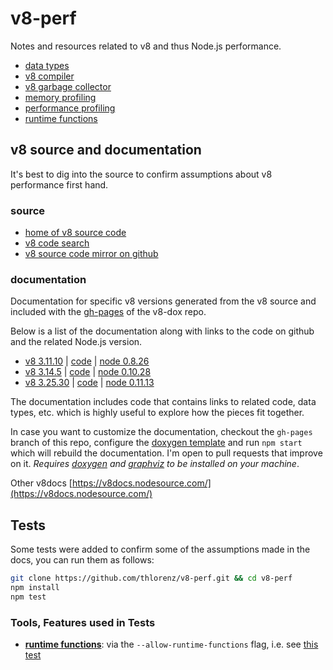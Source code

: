 # v8-perf

Notes and resources related to v8 and thus Node.js performance.

- [data types](data-types.md)
- [v8 compiler](compiler.md)
- [v8 garbage collector](gc.md)
- [memory profiling](memory-profiling.md)
- [performance profiling](performance-profiling.md)
- [runtime functions](runtime-functions.md)

## v8 source and documentation

It's best to dig into the source to confirm assumptions about v8 performance first hand.

### source

- [home of v8 source code](https://code.google.com/p/v8/)
- [v8 code search](https://code.google.com/p/v8/codesearch)
- [v8 source code mirror on github](https://github.com/v8/v8/)

### documentation

Documentation for specific v8 versions generated from the v8 source and included with the
[gh-pages](https://thlorenz.github.io/v8-dox/) of the v8-dox repo.

Below is a list of the documentation along with links to the code on github and the related Node.js version.

- [v8 3.11.10](https://thlorenz.github.io/v8-dox/build/v8-3.11.10/html/) | [code](https://github.com/v8/v8/tree/3.11.10) | [node 0.8.26](https://github.com/joyent/node/tree/v0.8.26)
- [v8 3.14.5](https://thlorenz.github.io/v8-dox/build/v8-3.14.5/html/)   | [code](https://github.com/v8/v8/tree/3.14.5)  | [node 0.10.28](https://github.com/joyent/node/tree/v0.10.28)
- [v8 3.25.30](https://thlorenz.github.io/v8-dox/build/v8-3.25.30/html/) | [code](https://github.com/v8/v8/tree/3.25.30) | [node 0.11.13](https://github.com/joyent/node/tree/v0.11.13)

The documentation includes code that contains links to related code, data types, etc. which is highly useful to explore
how the pieces fit together.

In case you want to customize the documentation, checkout the `gh-pages` branch of this repo, configure the [doxygen
template](https://github.com/thlorenz/v8-perf/blob/gh-pages/build/template.doxygen) and run `npm start` which will
rebuild the documentation. I'm open to pull requests that improve on it. *Requires [doxygen](http://www.stack.nl/~dimitri/doxygen/download.html) and [graphviz](http://www.graphviz.org/Download..php) to be installed on your machine*.

Other v8docs [https://v8docs.nodesource.com/](https://v8docs.nodesource.com/)

## Tests

Some tests were added to confirm some of the assumptions made in the docs, you can run them as follows:

```sh
git clone https://github.com/thlorenz/v8-perf.git && cd v8-perf
npm install
npm test
```

### Tools, Features used in Tests

- [**runtime functions**](https://github.com/thlorenz/v8-perf/blob/master/runtime-functions.md): via the `--allow-runtime-functions`
  flag, i.e. see [this test](https://github.com/thlorenz/v8-perf/blob/master/test/fast-elements.js)
